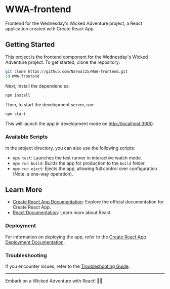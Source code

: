 # WWA-frontend

Frontend for the Wednesday's Wicked Adventure project, a React application created with Create React App.

## Getting Started

This project is the frontend component for the Wednesday's Wicked Adventure project. To get started, clone the repository:

```bash
git clone https://github.com/Narwal25/WWA-frontend.git
cd WWA-frontend
```

Next, install the dependencies:

```bash
npm install
```

Then, to start the development server, run:

```bash
npm start
```

This will launch the app in development mode on [http://localhost:3000](http://localhost:3000).

### Available Scripts

In the project directory, you can also use the following scripts:

- `npm test`: Launches the test runner in interactive watch mode.
- `npm run build`: Builds the app for production to the `build` folder.
- `npm run eject`: Ejects the app, allowing full control over configuration (Note: a one-way operation).

## Learn More

- [Create React App Documentation](https://facebook.github.io/create-react-app/docs/getting-started): Explore the official documentation for Create React App.
- [React Documentation](https://reactjs.org/): Learn more about React.

### Deployment

For information on deploying the app, refer to the [Create React App Deployment Documentation](https://facebook.github.io/create-react-app/docs/deployment).

### Troubleshooting

If you encounter issues, refer to the [Troubleshooting Guide](https://facebook.github.io/create-react-app/docs/troubleshooting#npm-run-build-fails-to-minify).

---

Embark on a Wicked Adventure with React! 🎢🚀
